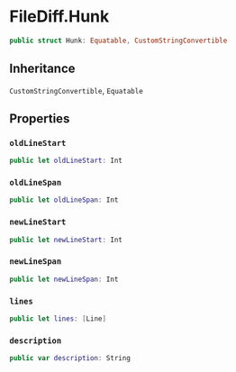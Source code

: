 # FileDiff.Hunk

``` swift
public struct Hunk: Equatable, CustomStringConvertible 
```

## Inheritance

`CustomStringConvertible`, `Equatable`

## Properties

### `oldLineStart`

``` swift
public let oldLineStart: Int
```

### `oldLineSpan`

``` swift
public let oldLineSpan: Int
```

### `newLineStart`

``` swift
public let newLineStart: Int
```

### `newLineSpan`

``` swift
public let newLineSpan: Int
```

### `lines`

``` swift
public let lines: [Line]
```

### `description`

``` swift
public var description: String 
```
